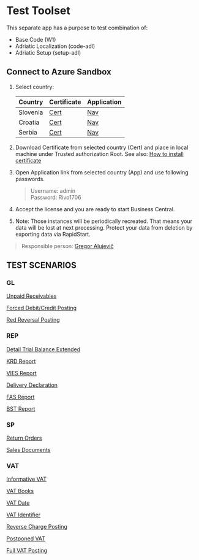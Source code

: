 # Test Toolset

This separate app has a purpose to test combination of:
- Base Code (W1)
- Adriatic Localization (code-adl)
- Adriatic Setup (setup-adl)

## Connect to Azure Sandbox

1. Select country:

    Country|Certificate|Application
    -------|-----------|-----------
    Slovenia|[Cert](http://w1-130-24838-si.westeurope.azurecontainer.io:8080/certificate.cer)|[Nav](https://w1-130-24838-si.westeurope.azurecontainer.io/NAV)
    Croatia|[Cert](http://w1-130-24838-hr.westeurope.azurecontainer.io:8080/certificate.cer)|[Nav](https://w1-130-24838-hr.westeurope.azurecontainer.io/NAV)
    Serbia|[Cert](http://w1-130-24838-rs.westeurope.azurecontainer.io:8080/certificate.cer)|[Nav](https://w1-130-24838-rs.westeurope.azurecontainer.io/nav/)

2. Download Certificate from selected country (Cert) and place in local machine under Trusted authorization Root. See also: [How to install certificate](https://msdn.microsoft.com/en-us/library/cc750534.aspx?f=255&MSPPError=-2147217396)
3. Open Application link from selected country (App) and use following passwords.
    > Username: admin<br>
    > Password: Rivo1706
4. Accept the license and you are ready to start Business Central.
5. Note: Those instances will be periodically recreated. That means your data will be lost at next precessing. Protect your data from deletion by exporting data via RapidStart.

> Responsible person: [Gregor Alujevič](https://github.com/gregoral)



## TEST SCENARIOS

### GL

[Unpaid Receivables](UnpaidReceivables.md)<br>

[Forced Debit/Credit Posting](ForcedDebitCrediPosting.md)<br>

[Red Reversal Posting](RedReversalPosting.md)

### REP

[Detail Trial Balance Extended](DetailTrialBalanceExtended.md)<br>

[KRD Report](KRDReport.md)<br>

[VIES Report](VIESReport.md)<br>

[Delivery Declaration](PDOReport.md)<br>

[FAS Report](FASReport.md)<br>

[BST Report](BSTReport.md)<br>

### SP

[Return Orders](ReturnOrders.md)<br>

[Sales Documents](SalesDocuments.md)<br>

### VAT

[Informative VAT](InformativeVAT.md)<br>

[VAT Books](VATBooks.md)<br>

[VAT Date](VATDate.md)<br>

[VAT Identifier](VATIdentifier.md)<br>

[Reverse Charge Posting](ReverseChargePosting.md)<br>

[Postponed VAT](PostponedReverseChargePosting.md)<br>

[Full VAT Posting](FullVATPosting.md)
